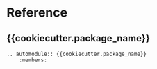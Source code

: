 # Reference

## {{cookiecutter.package_name}}

```{eval-rst}
.. automodule:: {{cookiecutter.package_name}}
    :members:
```